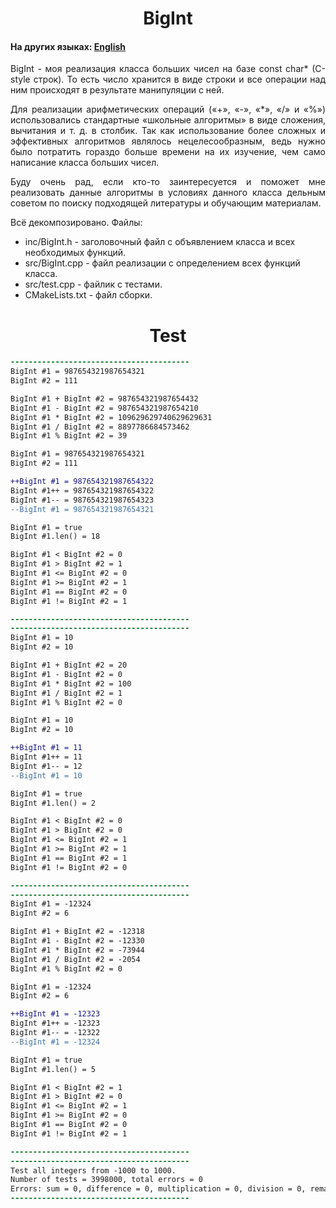 <h1 align="center">BigInt</h1>
<h4>На других языках: <a href="https://github.com/AlferovKirill/Study/blob/main/№2%20BigInt/README.md">English</a></h4>

<p align="justify">BigInt - моя реализация класса больших чисел на базе const char* (C-style строк). То есть число хранится в виде строки и все операции над ним происходят в результате манипуляции с ней.</p>

<p align="justify">Для реализации арифметических операций («+», «-», «*», «/» и «%») использовались стандартные «школьные алгоритмы» в виде сложения, вычитания и т. д. в столбик. Так как использование более сложных и эффективных алгоритмов являлось нецелесообразным, ведь нужно было потратить гораздо больше времени на их изучение, чем само написание класса больших чисел.</p>

<p align="justify">Буду очень рад, если кто-то заинтересуется и поможет мне реализовать данные алгоритмы в условиях данного класса дельным советом по поиску подходящей литературы и обучающим материалам.</p>

<p align="justify">Всё декомпозировано. Файлы:</p>

<ul>
  <li>inc/BigInt.h - заголовочный файл с объявлением класса и всех необходимых функций.</li>
  <li>src/BigInt.cpp - файл реализации с определением всех функций класса.</li>
  <li>src/test.cpp - файлик с тестами.</li>
  <li>CMakeLists.txt - файл сборки.</li>
</ul>

<h1 align="center">Test</h1>

```diff
----------------------------------------
BigInt #1 = 987654321987654321
BigInt #2 = 111

BigInt #1 + BigInt #2 = 987654321987654432
BigInt #1 - BigInt #2 = 987654321987654210
BigInt #1 * BigInt #2 = 109629629740629629631
BigInt #1 / BigInt #2 = 8897786684573462
BigInt #1 % BigInt #2 = 39

BigInt #1 = 987654321987654321
BigInt #2 = 111

++BigInt #1 = 987654321987654322
BigInt #1++ = 987654321987654322
BigInt #1-- = 987654321987654323
--BigInt #1 = 987654321987654321

BigInt #1 = true
BigInt #1.len() = 18

BigInt #1 < BigInt #2 = 0
BigInt #1 > BigInt #2 = 1
BigInt #1 <= BigInt #2 = 0
BigInt #1 >= BigInt #2 = 1
BigInt #1 == BigInt #2 = 0
BigInt #1 != BigInt #2 = 1

----------------------------------------
----------------------------------------
BigInt #1 = 10
BigInt #2 = 10

BigInt #1 + BigInt #2 = 20
BigInt #1 - BigInt #2 = 0
BigInt #1 * BigInt #2 = 100
BigInt #1 / BigInt #2 = 1
BigInt #1 % BigInt #2 = 0

BigInt #1 = 10
BigInt #2 = 10

++BigInt #1 = 11
BigInt #1++ = 11
BigInt #1-- = 12
--BigInt #1 = 10

BigInt #1 = true
BigInt #1.len() = 2

BigInt #1 < BigInt #2 = 0
BigInt #1 > BigInt #2 = 0
BigInt #1 <= BigInt #2 = 1
BigInt #1 >= BigInt #2 = 1
BigInt #1 == BigInt #2 = 1
BigInt #1 != BigInt #2 = 0

----------------------------------------
----------------------------------------
BigInt #1 = -12324
BigInt #2 = 6

BigInt #1 + BigInt #2 = -12318
BigInt #1 - BigInt #2 = -12330
BigInt #1 * BigInt #2 = -73944
BigInt #1 / BigInt #2 = -2054
BigInt #1 % BigInt #2 = 0

BigInt #1 = -12324
BigInt #2 = 6

++BigInt #1 = -12323
BigInt #1++ = -12323
BigInt #1-- = -12322
--BigInt #1 = -12324

BigInt #1 = true
BigInt #1.len() = 5

BigInt #1 < BigInt #2 = 1
BigInt #1 > BigInt #2 = 0
BigInt #1 <= BigInt #2 = 1
BigInt #1 >= BigInt #2 = 0
BigInt #1 == BigInt #2 = 0
BigInt #1 != BigInt #2 = 1

----------------------------------------
----------------------------------------
Test all integers from -1000 to 1000.
Number of tests = 3998000, total errors = 0
Errors: sum = 0, difference = 0, multiplication = 0, division = 0, remainder = 0
----------------------------------------
```
